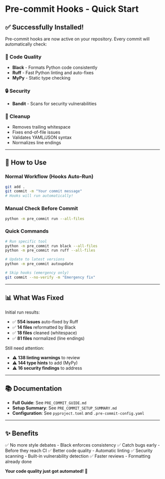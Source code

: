 # Pre-commit Hooks - Quick Start

## ✅ Successfully Installed!

Pre-commit hooks are now active on your repository. Every commit will automatically check:

### 🎨 Code Quality
- **Black** - Formats Python code consistently
- **Ruff** - Fast Python linting and auto-fixes
- **MyPy** - Static type checking

### 🔒 Security
- **Bandit** - Scans for security vulnerabilities

### 🧹 Cleanup
- Removes trailing whitespace
- Fixes end-of-file issues
- Validates YAML/JSON syntax
- Normalizes line endings

---

## 🚀 How to Use

### Normal Workflow (Hooks Auto-Run)
```bash
git add .
git commit -m "Your commit message"
# Hooks will run automatically!
```

### Manual Check Before Commit
```bash
python -m pre_commit run --all-files
```

### Quick Commands
```bash
# Run specific tool
python -m pre_commit run black --all-files
python -m pre_commit run ruff --all-files

# Update to latest versions
python -m pre_commit autoupdate

# Skip hooks (emergency only)
git commit --no-verify -m "Emergency fix"
```

---

## 📊 What Was Fixed

Initial run results:
- ✅ **554 issues** auto-fixed by Ruff
- ✅ **14 files** reformatted by Black
- ✅ **18 files** cleaned (whitespace)
- ✅ **81 files** normalized (line endings)

Still need attention:
- ⚠️ **138 linting warnings** to review
- ⚠️ **144 type hints** to add (MyPy)
- ⚠️ **16 security findings** to address

---

## 📚 Documentation

- **Full Guide**: See `PRE_COMMIT_GUIDE.md`
- **Setup Summary**: See `PRE_COMMIT_SETUP_SUMMARY.md`
- **Configuration**: See `pyproject.toml` and `.pre-commit-config.yaml`

---

## ✨ Benefits

✅ No more style debates - Black enforces consistency
✅ Catch bugs early - Before they reach CI
✅ Better code quality - Automatic linting
✅ Security scanning - Built-in vulnerability detection
✅ Faster reviews - Formatting already done

**Your code quality just got automated!** 🎉
